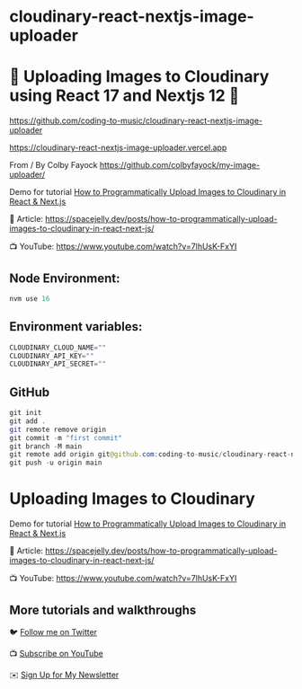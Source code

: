 # cloudinary-react-nextjs-image-uploader

# 🚀 Uploading Images to Cloudinary using React 17 and Nextjs 12 🚀

https://github.com/coding-to-music/cloudinary-react-nextjs-image-uploader

https://cloudinary-react-nextjs-image-uploader.vercel.app

From / By Colby Fayock https://github.com/colbyfayock/my-image-uploader/

Demo for tutorial [How to Programmatically Upload Images to Cloudinary in React & Next.js](https://spacejelly.dev/posts/how-to-programmatically-upload-images-to-cloudinary-in-react-next-js/)

📝 Article: https://spacejelly.dev/posts/how-to-programmatically-upload-images-to-cloudinary-in-react-next-js/

📺 YouTube: https://www.youtube.com/watch?v=7lhUsK-FxYI

<!-- <div style="text-align:center;">
  <img src="/images/chakra.jpg" alt="Image" />
  <p><em>Chakra Component Library with Next.js</em></p>
</div> -->

## Node Environment:

```java
nvm use 16
```

## Environment variables:

```java
CLOUDINARY_CLOUD_NAME=""
CLOUDINARY_API_KEY=""
CLOUDINARY_API_SECRET=""

```

## GitHub

```java
git init
git add .
git remote remove origin
git commit -m "first commit"
git branch -M main
git remote add origin git@github.com:coding-to-music/cloudinary-react-nextjs-image-uploader.git
git push -u origin main
```

# Uploading Images to Cloudinary

Demo for tutorial [How to Programmatically Upload Images to Cloudinary in React & Next.js](https://spacejelly.dev/posts/how-to-programmatically-upload-images-to-cloudinary-in-react-next-js/)

📝 Article: https://spacejelly.dev/posts/how-to-programmatically-upload-images-to-cloudinary-in-react-next-js/

📺 YouTube: https://www.youtube.com/watch?v=7lhUsK-FxYI

## More tutorials and walkthroughs

🐦 [Follow me on Twitter](https://twitter.com/colbyfayock)

📺 [Subscribe on YouTube](https://www.youtube.com/colbyfayock)

✉️ [Sign Up for My Newsletter](https://colbyfayock.com/newsletter)
